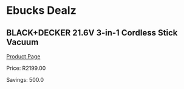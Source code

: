 
# Ebucks Dealz
## BLACK+DECKER 21.6V 3-in-1 Cordless Stick Vacuum
[Product Page](https://www.ebucks.com/web/shop/productSelected.do?prodId=1069210986&catId=998409624)

Price: R2199.00

Savings: 500.0


	